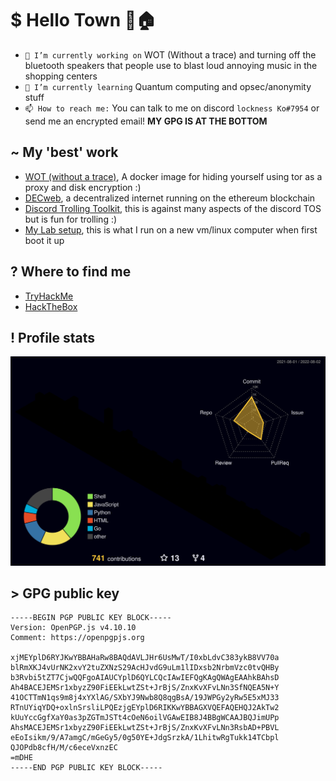 # $ Hello Town 👋🏠

<!--
**lockness-Ko/lockness-Ko** is a ✨ _special_ ✨ repository because its `README.md` (this file) appears on your GitHub profile.

Here are some ideas to get you started:

- 🔭 I’m currently working on ...
- 🌱 I’m currently learning ...
- 👯 I’m looking to collaborate on ...
- 🤔 I’m looking for help with ...
- 💬 Ask me about ...
- 📫 How to reach me: ...
- 😄 Pronouns: ...
- ⚡ Fun fact: ...
-->

- `🔭 I’m currently working on` WOT (Without a trace) and turning off the bluetooth speakers that people use to blast loud annoying music in the shopping centers
- `🌱 I’m currently learning` Quantum computing and opsec/anonymity stuff
- `📫 How to reach me:` You can talk to me on discord `lockness Ko#7954` or send me an encrypted email! **MY GPG IS AT THE BOTTOM**

## ~ My 'best' work
 - [WOT (without a trace)](https://github.com/lockness-Ko/wot), A docker image for hiding yourself using tor as a proxy and disk encryption :)
 - [DECweb](https://github.com/lockness-Ko/DECweb), a decentralized internet running on the ethereum blockchain
 - [Discord Trolling Toolkit](https://github.com/lockness-Ko/troll_toolkit), this is against many aspects of the discord TOS but is fun for trolling :)
 - [My Lab setup](https://github.com/lockness-Ko/my-lab), this is what I run on a new vm/linux computer when first boot it up

## ? Where to find me
 - [TryHackMe](https://tryhackme.com/p/fl0wb1t)
 - [HackTheBox](https://app.hackthebox.eu/users/335400)

## ! Profile stats

[![](https://raw.githubusercontent.com/lockness-Ko/lockness-Ko/main/profile-3d-contrib/profile-night-rainbow.svg)](https://github.com/yoshi389111/github-profile-3d-contrib)

## > GPG public key

```gpg
-----BEGIN PGP PUBLIC KEY BLOCK-----
Version: OpenPGP.js v4.10.10
Comment: https://openpgpjs.org

xjMEYplD6RYJKwYBBAHaRw8BAQdAVLJHr6UsMwT/I0xbLdvC383ykB8VV70a
blRmXKJ4vUrNK2xvY2tuZXNzS29AcHJvdG9uLm1lIDxsb2NrbmVzc0tvQHBy
b3Rvbi5tZT7CjwQQFgoAIAUCYplD6QYLCQcIAwIEFQgKAgQWAgEAAhkBAhsD
Ah4BACEJEMSr1xbyzZ90FiEEkLwtZSt+JrBjS/ZnxKvXFvLNn3SfNQEA5N+Y
41OCTTmN1qs9m8j4xYXlAG/SXbYJ9Nwb8Q8qgBsA/19JWPGy2yRw5E5xMJ33
RTnUYiqYDQ+oxlnSrsliLPQEzjgEYplD6RIKKwYBBAGXVQEFAQEHQJ2AkTw2
kUuYccGgfXaY0as3pZGTmJSTt4cOeN6oilVGAwEIB8J4BBgWCAAJBQJimUPp
AhsMACEJEMSr1xbyzZ90FiEEkLwtZSt+JrBjS/ZnxKvXFvLNn3RsbAD+PBVL
eEoIsikm/9/A7amgC/mGeGy5/0g50YE+JdgSrzkA/1LhitwRgTukk14TCbpl
QJOPdb8cfH/M/c6eceVxnzEC
=mDHE
-----END PGP PUBLIC KEY BLOCK-----
```
